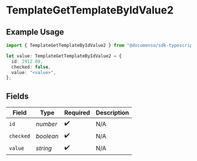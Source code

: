 # TemplateGetTemplateByIdValue2

## Example Usage

```typescript
import { TemplateGetTemplateByIdValue2 } from "@documenso/sdk-typescript/models/operations";

let value: TemplateGetTemplateByIdValue2 = {
  id: 2912.09,
  checked: false,
  value: "<value>",
};
```

## Fields

| Field              | Type               | Required           | Description        |
| ------------------ | ------------------ | ------------------ | ------------------ |
| `id`               | *number*           | :heavy_check_mark: | N/A                |
| `checked`          | *boolean*          | :heavy_check_mark: | N/A                |
| `value`            | *string*           | :heavy_check_mark: | N/A                |